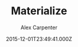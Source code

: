 ---
title: Materialize
github: https://github.com/alexcarpenter/material-jekyll-theme
demo: https://alexcarpenter.me/material-jekyll-theme/
author: Alex Carpenter
ssg:
  - Jekyll
cms:
  - No Cms
date: 2015-12-01T23:49:41.000Z
description: Material Design inspired Jekyll Theme
stale: true
disabled_reason: demo url not found
disabled: true
---